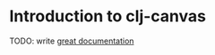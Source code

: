 # Introduction to clj-canvas

TODO: write [great documentation](http://jacobian.org/writing/what-to-write/)
